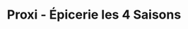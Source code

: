 ---
title: "Proxi - Épicerie les 4 Saisons"
url: /correns/proxi-epicerie-les-4-saisons/
shop: commodité
---